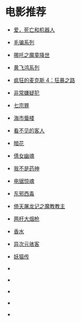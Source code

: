 # 电影推荐

- [爱，死亡和机器人](https://movie.douban.com/subject/30424374/)

- [毛骗系列](https://movie.douban.com/subject/4888230/)

- [哪吒之魔童降世](https://movie.douban.com/subject/26794435/)

- [黄飞鸿系列](https://movie.douban.com/subject/1298443/)

- [疯狂的麦克斯 4：狂暴之路](https://movie.douban.com/subject/3592854/)

* [非常嫌疑犯](https://movie.douban.com/subject/1292214/)

- [七宗罪](https://movie.douban.com/subject/1292223/)

* [海市蜃楼](https://movie.douban.com/subject/30164448/)

- [看不见的客人](https://movie.douban.com/subject/26580232/)

- [暗花](https://movie.douban.com/subject/1292450/)

- [倩女幽魂](https://movie.douban.com/subject/1297447/)

- [我不是药神](https://movie.douban.com/subject/26752088/)

- [电锯惊魂](https://movie.douban.com/subject/1417598/)

- [东邪西毒](https://movie.douban.com/subject/1292328/)

- [倚天屠龙记之魔教教主](https://movie.douban.com/subject/1299059/)

- [两杆大烟枪](https://movie.douban.com/subject/1293350/)

- [香水](https://movie.douban.com/subject/1760622/)

- [异次元骇客](https://movie.douban.com/subject/1300282/)

- [妖猫传](https://movie.douban.com/subject/5350027/)

- []()

- []()

- []()

- []()

- []()
